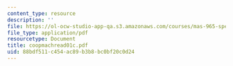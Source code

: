 ```yaml
---
content_type: resource
description: ''
file: https://ol-ocw-studio-app-qa.s3.amazonaws.com/courses/mas-965-special-topics-in-media-technology-cooperative-machines-fall-2003/88bdf511c454ac89b3b8bc0bf20c0d24_coopmachread01c.pdf
file_type: application/pdf
resourcetype: Document
title: coopmachread01c.pdf
uid: 88bdf511-c454-ac89-b3b8-bc0bf20c0d24
---
```

